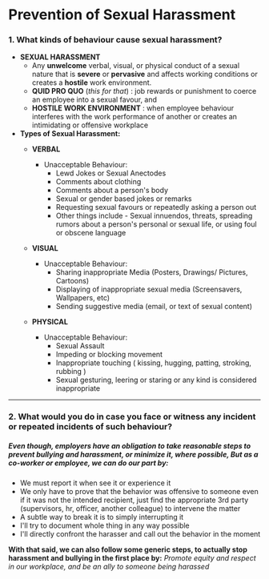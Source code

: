 # Prevention of Sexual Harassment

### 1. What kinds of behaviour cause sexual harassment?
- **SEXUAL HARASSMENT**
  - Any **unwelcome** verbal, visual, or physical conduct of a sexual nature that is **severe** or **pervasive** and affects working conditions or creates a **hostile** work environment.
  - **QUID PRO QUO** (*this for that*) : job rewards or punishment to coerce an employee into a sexual favour, and 
  - **HOSTILE WORK ENVIRONMENT** : when employee behaviour interferes with the work performance of another or creates an intimidating or offensive workplace
- **Types of Sexual Harassment:**
  - **VERBAL**
    - Unacceptable Behaviour:
      - Lewd Jokes or Sexual Anectodes
      - Comments about clothing
      - Comments about a person's body
      - Sexual or gender based jokes or remarks
      - Requesting sexual favours or repeatedly asking a person out
      - Other things include - Sexual innuendos, threats, spreading rumors about a person's personal or sexual life, or using foul or obscene language
  
  - **VISUAL**
    - Unacceptable Behaviour:
      - Sharing inappropriate Media (Posters, Drawings/ Pictures, Cartoons)
      - Displaying of inappropriate sexual media (Screensavers, Wallpapers, etc)
      - Sending suggestive media (email, or text of sexual content)
  
  - **PHYSICAL**
    - Unacceptable Behaviour:
      - Sexual Assault
      - Impeding or blocking movement
      - Inappropriate touching ( kissing, hugging, patting, stroking, rubbing )
      - Sexual gesturing, leering or staring or any kind is considered inappropriate
___

### 2. What would you do in case you face or witness any incident or repeated incidents of such behaviour?
##### _Even though, employers have an obligation to take reasonable steps to prevent bullying and harassment, or minimize it, where possible, But as a co-worker or employee, we can do our part by:_
- We must report it when see it or experience it
- We only have to prove that the behavior was offensive to someone even if it was not the intended recipient, just find the appropriate 3rd party (supervisors, hr, officer, another colleague) to intervene the matter
- A subtle way to break it is to simply interrupting it
- I'll try to document whole thing in any way possible
- I'll directly confront the harasser and call out the behavior in the moment

**With that said, we can also follow some generic steps, to actually stop harassment and bullying in the first place by:** *Promote equity and respect in our workplace, and be an ally to someone being harassed* 

<div align="center">
<img src="media/POSH-2.jpeg>
<p><strong>Figure:</strong> POSH.</p>
</div>